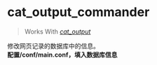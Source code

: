 # cat_output_commander
> Works With *[cat_output](https://github.com/lbp0/cat_output)*

修改网页记录的数据库中的信息。  
**配置/conf/main.conf，填入数据库信息**  
